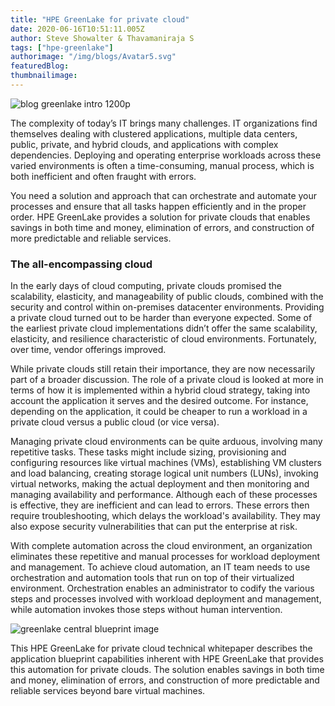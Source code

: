 ```yaml
---
title: "HPE GreenLake for private cloud"
date: 2020-06-16T10:51:11.005Z
author: Steve Showalter & Thavamaniraja S 
tags: ["hpe-greenlake"]
authorimage: "/img/blogs/Avatar5.svg"
featuredBlog:
thumbnailimage:
---
```

![blog greenlake intro 1200p](https://hpe-developer-portal.s3.amazonaws.com/uploads/media/2020/6/blog-greenlake-intro-1200p-1592501708480.jpg)

The complexity of today’s IT brings many challenges. IT organizations find themselves dealing with clustered applications, multiple data centers, public, private, and hybrid clouds, and applications with complex dependencies. Deploying and operating enterprise workloads across these varied environments is often a time-consuming, manual process, which is both inefficient and often fraught with errors. 

You need a solution and approach that can orchestrate and automate your processes and ensure that all tasks happen efficiently and in the proper order. HPE GreenLake provides a solution for private clouds that enables savings in both time and money, elimination of errors, and construction of more predictable and reliable services.

### The all-encompassing cloud  

In the early days of cloud computing, private clouds promised the scalability, elasticity, and manageability of public clouds, combined with the security and control within on-premises datacenter environments. Providing a private cloud turned out to be harder than everyone expected. Some of the earliest private cloud implementations didn’t offer the same scalability, elasticity, and resilience characteristic of cloud environments. Fortunately, over time, vendor offerings improved.

While private clouds still retain their importance, they are now necessarily part of a broader discussion. The role of a private cloud is looked at more in terms of how it is implemented within a hybrid cloud strategy, taking into account the application it serves and the desired outcome. For instance, depending on the application, it could be cheaper to run a workload in a private cloud versus a public cloud (or vice versa).

Managing private cloud environments can be quite arduous, involving many repetitive tasks. These tasks might include sizing, provisioning and configuring resources like virtual machines (VMs), establishing VM clusters and load balancing, creating storage logical unit numbers (LUNs), invoking virtual networks, making the actual deployment and then monitoring and managing availability and performance. Although each of these processes is effective, they are inefficient and can lead to errors. These errors then require troubleshooting, which delays the workload's availability. They may also expose security vulnerabilities that can put the enterprise at risk. 

With complete automation across the cloud environment, an organization eliminates these repetitive and manual processes for workload deployment and management. To achieve cloud automation, an IT team needs to use orchestration and automation tools that run on top of their virtualized environment. Orchestration enables an administrator to codify the various steps and processes involved with workload deployment and management, while automation invokes those steps without human intervention.


![greenlake central blueprint image](https://hpe-developer-portal.s3.amazonaws.com/uploads/media/2020/6/greenlake-central-blueprint-image-1592499731966.png)

This HPE GreenLake for private cloud technical whitepaper describes the application blueprint capabilities inherent with HPE GreenLake that provides this automation for private clouds. The solution enables savings in both time and money, elimination of errors, and construction of more predictable and reliable services beyond bare virtual machines.